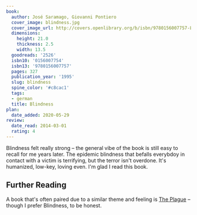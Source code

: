 ```yaml
---
book:
  author: José Saramago, Giovanni Pontiero
  cover_image: blindness.jpg
  cover_image_url: http://covers.openlibrary.org/b/isbn/9780156007757-L.jpg
  dimensions:
    height: 21.0
    thickness: 2.5
    width: 13.5
  goodreads: '2526'
  isbn10: '0156007754'
  isbn13: '9780156007757'
  pages: 327
  publication_year: '1995'
  slug: blindness
  spine_color: '#c8cac1'
  tags:
  - german
  title: Blindness
plan:
  date_added: 2020-05-29
review:
  date_read: 2014-03-01
  rating: 4
---
```


Blindness felt really strong – the general vibe of the book is still easy to recall for me years later. The epidemic
blindness that befalls everybdoy in contact with a victim is terrifying, but the terror isn't overdone. It's humanized,
low-key, loving even. I'm glad I read this book.

## Further Reading

A book that's often paired due to a similar theme and feeling is [The
Plague](https://books.rixx.de/reviews/2010/the-plague) – though I prefer Blindness, to be honest.
